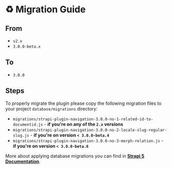 # ♻️ Migration Guide

## From
- `v2.x`
- `3.0.0-beta.x`

## To
- `3.0.0`

## Steps
To properly migrate the plugin please copy the following migration files to your project `database/migrations` directory: 
- `migrations/strapi-plugin-navigation-3.0.0-no-1-related-id-to-documentid.js` - **if you're on any of the `2.x` versions**
- `migrations/strapi-plugin-navigation-3.0.0-no-2-locale-slug-regular-slug.js` - **if you're on version `< 3.0.0-beta.4`**
- `migrations/strapi-plugin-navigation-3.0.0-no-3-morph-relation.js` - **if you're on version `< 3.0.0-beta.6`**

More about applying database migrations you can find in [**Strapi 5 Documentation**](https://docs.strapi.io/dev-docs/database-migrations).